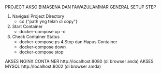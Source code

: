 PROJECT AKSO 
BIMASENA DAN FAWAZUL'AMMAR
GENERAL SETUP STEP
1. Navigasi Project Directory
    - cd {"path yng telah di copy"}
2. Start Container
    - docker-compose up -d
3. Check Container Status
    - docker-compose ps
4.Stop dan Hapus Container
    - docker-compose down
    - docker-compose stop


AKSES NGINX CONTAINER
http://localhost:8080 (di browser anda)
AKSES MYSQL
http://localhost:8002 (di browser amda)
